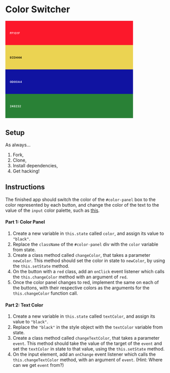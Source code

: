 # Color Switcher

<img src="./src/palette.png" width="400px">

## Setup
As always...
1. Fork,
1. Clone,
1. Install dependencies,
1. Get hacking!

## Instructions

The finished app should switch the color of the `#color-panel` box to the color represented by each button, and change the color of the text to the value of the `input` color palette, such as [this](http://wrathful-rest.surge.sh/).

#### Part 1: Color Panel

1. Create a new variable in `this.state` called `color`, and assign its value to `"black"`.
1. Replace the `className` of the `#color-panel` div with the `color` variable from state.
1. Create a class method called `changeColor`, that takes a parameter `newColor`. This method should set the color in state to `newColor`, by using the `this.setState` method.
1. On the button with a `red` class, add an `onClick` event listener which calls the `this.changeColor` method with an argument of `red`.
1. Once the color panel changes to red, implement the same on each of the buttons, with their respective colors as the arguments for the `this.changeColor` function call.

#### Part 2: Text Color

1. Create a new variable in `this.state` called `textColor`, and assign its value to `"black"`.
1. Replace the `"black"` in the style object with the `textColor` variable from state.
1. Create a class method called `changeTextColor`, that takes a parameter `event`. This method should take the value of the target of the `event` and set the `textColor` in state to that value, using the `this.setState` method.
1. On the input element, add an `onChange` event listener which calls the `this.changeTextColor` method, with an argument of `event`. (Hint: Where can we get `event` from?)
